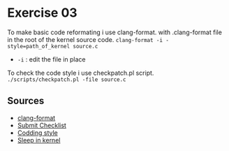 # Exercise 03

To make basic code reformating i use clang-format. with .clang-format file in the root of the kernel source code.
`clang-format -i -style=path_of_kernel source.c`

 - `-i` : edit the file in place

To check the code style i use checkpatch.pl script.
`./scripts/checkpatch.pl -file source.c`


## Sources
 - [clang-format](https://clang.llvm.org/docs/ClangFormat.html)
 - [Submit Checklist](https://kernel.org/doc/html/v6.2/process/submit-checklist.html)
 - [Codding style](https://www.kernel.org/doc/html/v6.2/process/coding-style.html)
 - [Sleep in kernel](https://docs.kernel.org/timers/timers-howto.html)
